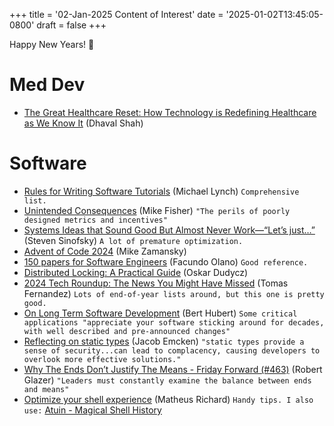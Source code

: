 +++
title = '02-Jan-2025 Content of Interest'
date = '2025-01-02T13:45:05-0800'
draft = false
+++

Happy New Years! 🎉

# Med Dev

-   [The Great Healthcare Reset: How Technology is Redefining Healthcare as We Know It](https://www.google.com/url?rct=j&sa=t&url=https://medtechintelligence.com/feature_article/the-great-healthcare-reset-how-technology-is-redefining-healthcare-as-we-know-it/&ct=ga&cd=CAIyGjdmYTYyZTUxM2FiM2QxMmY6Y29tOmVuOlVT&usg=AOvVaw0IcOHlzsO0PHy2NU0vnzFD)
    (Dhaval Shah)


# Software

-   [Rules for Writing Software Tutorials](https://refactoringenglish.com/chapters/rules-for-software-tutorials/)
    (Michael Lynch)  `Comprehensive list.`
-   [Unintended Consequences](https://mikefisher.substack.com/p/unintended-consequences) (Mike Fisher)
    `"The perils of poorly designed metrics and incentives"`
-   [Systems Ideas that Sound Good But Almost Never Work—&ldquo;Let&rsquo;s just…&rdquo;](https://hardcoresoftware.learningbyshipping.com/p/225-systems-ideas-that-sound-good)
    (Steven Sinofsky) `A lot of premature optimization.`
-   [Advent of Code 2024](https://cestlaz.github.io/post/advent-2024/) (Mike Zamansky)
-   [150 papers for Software Engineers](https://github.com/facundoolano/software-papers)
    (Facundo Olano) `Good reference.`
-   [Distributed Locking: A Practical Guide](https://www.architecture-weekly.com/p/distributed-locking-a-practical-guide) (Oskar Dudycz)
-   [2024 Tech Roundup: The News You Might Have Missed](https://semaphoreci.com/blog/2024-tech-news) (Tomas Fernandez)
    `Lots of end-of-year lists around, but this one is pretty good.`
-   [On Long Term Software Development](https://berthub.eu/articles/posts/on-long-term-software-development/)
    (Bert Hubert) `Some critical applications "appreciate your software sticking around for decades, with well described and pre-announced changes"`
-   [Reflecting on static types](https://www.emcken.dk/programming/2024/12/21/reflecting-on-static-types/) (Jacob Emcken)
    `"static types provide a sense of security...can lead to complacency, causing developers to overlook more effective solutions."`
-   [Why The Ends Don&rsquo;t Justify The Means - Friday Forward (#463)](https://robertglazer.substack.com/p/ends-justify-means) (Robert Glazer) `"Leaders must constantly examine the balance between ends and means"`
-   [Optimize your shell experience](https://thoughtbot.com/blog/optimize-your-shell-experience)
    (Matheus Richard) `Handy tips. I also use:` [Atuin - Magical Shell History](https://atuin.sh/)


